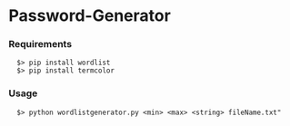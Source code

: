 # Password-Generator

### Requirements

```
  $> pip install wordlist 
  $> pip install termcolor
```

### Usage

```
  $> python wordlistgenerator.py <min> <max> <string> fileName.txt"
```

